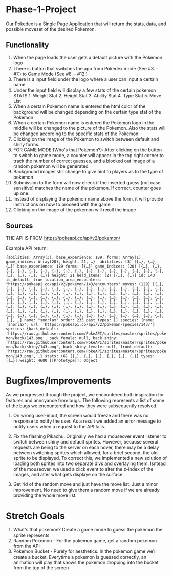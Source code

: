 # Phase-1-Project

Our Pokedex is a Single Page Application that will return the stats, data, and possible moveset of the desired Pokemon.

## Functionality

1. When the page loads the user gets a default picture with the Pokemon logo
2. There is button that switches the app from Pokedex mode (See #3. - #7.) to Game Mode (See #8. - #12.)
3. There is a input field under the logo where a user can input a certain name
4. Under the input field will display a few stats of the certain pokemon
        STATS
        1. Weight Stat
        2. Height Stat
        3. Ability Stat
        4. Type Stat
        5. Move List
5. When a certain Pokemon name is entered the html color of the background will be changed depending on the certain type stat of the Pokemon
6. When a certain Pokemon name is entered the Pokemon logo in the middle will be changed to the picture of the Pokemon. Also the stats will be changed according to the 
specific stats of the Pokemon
7. Clicking on the image of the Pokemon to switch between default and shiny forms.
8. FOR GAME MODE (Who's that Pokemon?): After clicking on the button to switch to game mode, a counter will appear in the top right corner to track the number of correct guesses, and a blocked out image of a random pokemon will be generated
9. Background images still change to give hint to players as to the type of pokemon
10. Submission to the form will now check if the inserted guess (not case-sensitive) matches the name of the pokemon. If correct, counter goes up one.
11. Instead of displaying the pokemon name above the form, it will provide instructions on how to proceed with the game
12. Clicking on the image of the pokemon will reroll the image


## Sources

THE API IS FROM https://pokeapi.co/api/v2/pokemon/

Example API return:


`
{abilities: Array(3), base_experience: 189, forms: Array(1), game_indices: Array(20), height: 21, …} 
abilities: (3) [{…}, {…}, {…}]
base_experience: 189
forms: [{…}]
game_indices: (20) [{…}, {…}, {…}, {…}, {…}, {…}, {…}, {…}, {…}, {…}, {…}, {…}, {…}, {…}, {…}, {…}, {…}, {…}, {…}, {…}]
height: 21
held_items: (2) [{…}, {…}]
id: 143
is_default: true
location_area_encounters: "https://pokeapi.co/api/v2/pokemon/143/encounters"
moves: (129) [{…}, {…}, {…}, {…}, {…}, {…}, {…}, {…}, {…}, {…}, {…}, {…}, {…}, {…}, {…}, {…}, {…}, {…}, {…}, {…}, {…}, {…}, {…}, {…}, {…}, {…}, {…}, {…}, {…}, {…}, {…}, {…}, {…}, {…}, {…}, {…}, {…}, {…}, {…}, {…}, {…}, {…}, {…}, {…}, {…}, {…}, {…}, {…}, {…}, {…}, {…}, {…}, {…}, {…}, {…}, {…}, {…}, {…}, {…}, {…}, {…}, {…}, {…}, {…}, {…}, {…}, {…}, {…}, {…}, {…}, {…}, {…}, {…}, {…}, {…}, {…}, {…}, {…}, {…}, {…}, {…}, {…}, {…}, {…}, {…}, {…}, {…}, {…}, {…}, {…}, {…}, {…}, {…}, {…}, {…}, {…}, {…}, {…}, {…}, {…}, …]
name: "snorlax"
order: 235
past_types: []
species: {name: 'snorlax', url: 'https://pokeapi.co/api/v2/pokemon-species/143/'}
sprites: {back_default: 'https://raw.githubusercontent.com/PokeAPI/sprites/master/sprites/pokemon/back/143.png', back_female: null, back_shiny: 'https://raw.githubusercontent.com/PokeAPI/sprites/master/sprites/pokemon/back/shiny/143.png', back_shiny_female: null, front_default: 'https://raw.githubusercontent.com/PokeAPI/sprites/master/sprites/pokemon/143.png', …}
stats: (6) [{…}, {…}, {…}, {…}, {…}, {…}]
types: [{…}]
weight: 4600
[[Prototype]]: Object
`


# Bugfixes/Improvements
As we progressed through the project, we encountered both inspiration for features and annoyance from bugs. The following represents a list of some of the bugs we encountered and how they were subsequently resolved.

1. On wrong user-input, the screen would freeze and there was no response to notify the user. As a result we added an error message to notify users when a request to the API fails.

2. Fix the flashing Pikachu. Originally we had a mouseover event listener to switch between shiny and default sprites. However, because several requests are being to the server on each hover, there may be a delay between switching sprites which allowed, for a brief second, the old sprite to be displayed. To correct this, we implemented a new solution of loading both sprites into two separate divs and overlaying them. Isntead of the mouseover, we used a click event to alter the z-index of the images, and alter what gets displaye on the surface

3. Get rid of the random move and just have the move list: Just a minor improvement. No need to give them a random move if we are already providing the whole move list.

# Stretch Goals
1. What's that pokemon? Create a game mode to guess the pokemon the sprite represents
2. Random Pokemon - For the pokemon game, get a random pokemon from the API
3. Pokemon Bucket - Purely for aesthetics. In the pokemon game we'll create a bucket. Everytime a pokemon is guessed correctly, an animation will play that shows the pokemon dropping into the bucket from the top of the screen

